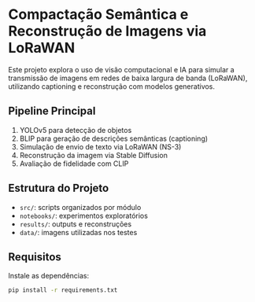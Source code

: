 # Compactação Semântica e Reconstrução de Imagens via LoRaWAN

Este projeto explora o uso de visão computacional e IA para simular a transmissão de imagens em redes de baixa largura de banda (LoRaWAN), utilizando captioning e reconstrução com modelos generativos.

## Pipeline Principal
1. YOLOv5 para detecção de objetos
2. BLIP para geração de descrições semânticas (captioning)
3. Simulação de envio de texto via LoRaWAN (NS-3)
4. Reconstrução da imagem via Stable Diffusion
5. Avaliação de fidelidade com CLIP

## Estrutura do Projeto
- `src/`: scripts organizados por módulo
- `notebooks/`: experimentos exploratórios
- `results/`: outputs e reconstruções
- `data/`: imagens utilizadas nos testes

## Requisitos
Instale as dependências:
```bash
pip install -r requirements.txt

